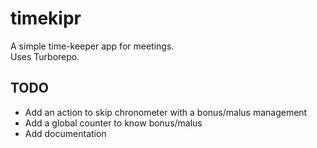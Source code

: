 # timekipr

A simple time-keeper app for meetings.  
Uses Turborepo.

## TODO

- Add an action to skip chronometer with a bonus/malus management
- Add a global counter to know bonus/malus
- Add documentation
